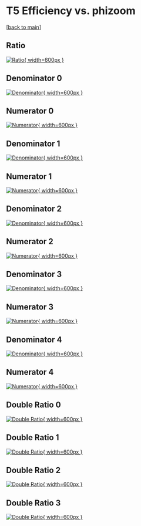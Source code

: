 # T5 Efficiency vs. phizoom

[[back to main](./)]



## Ratio

[![Ratio](../mtv/var/T5_loweta_211_1_eff_phizoom.png){ width=600px }](../mtv/var/T5_loweta_211_1_eff_phizoom.pdf)

## Denominator 0

[![Denominator](../mtv/den/T5_loweta_211_1_eff_phizoom_den0.png){ width=600px }](../mtv/den/T5_loweta_211_1_eff_phizoom_den0.pdf)

## Numerator 0

[![Numerator](../mtv/num/T5_loweta_211_1_eff_phizoom_num0.png){ width=600px }](../mtv/num/T5_loweta_211_1_eff_phizoom_num0.pdf)

## Denominator 1

[![Denominator](../mtv/den/T5_loweta_211_1_eff_phizoom_den1.png){ width=600px }](../mtv/den/T5_loweta_211_1_eff_phizoom_den1.pdf)

## Numerator 1

[![Numerator](../mtv/num/T5_loweta_211_1_eff_phizoom_num1.png){ width=600px }](../mtv/num/T5_loweta_211_1_eff_phizoom_num1.pdf)

## Denominator 2

[![Denominator](../mtv/den/T5_loweta_211_1_eff_phizoom_den2.png){ width=600px }](../mtv/den/T5_loweta_211_1_eff_phizoom_den2.pdf)

## Numerator 2

[![Numerator](../mtv/num/T5_loweta_211_1_eff_phizoom_num2.png){ width=600px }](../mtv/num/T5_loweta_211_1_eff_phizoom_num2.pdf)

## Denominator 3

[![Denominator](../mtv/den/T5_loweta_211_1_eff_phizoom_den3.png){ width=600px }](../mtv/den/T5_loweta_211_1_eff_phizoom_den3.pdf)

## Numerator 3

[![Numerator](../mtv/num/T5_loweta_211_1_eff_phizoom_num3.png){ width=600px }](../mtv/num/T5_loweta_211_1_eff_phizoom_num3.pdf)

## Denominator 4

[![Denominator](../mtv/den/T5_loweta_211_1_eff_phizoom_den4.png){ width=600px }](../mtv/den/T5_loweta_211_1_eff_phizoom_den4.pdf)

## Numerator 4

[![Numerator](../mtv/num/T5_loweta_211_1_eff_phizoom_num4.png){ width=600px }](../mtv/num/T5_loweta_211_1_eff_phizoom_num4.pdf)

## Double Ratio 0

[![Double Ratio](../mtv/ratio/T5_loweta_211_1_eff_phizoom_ratio0.png){ width=600px }](../mtv/ratio/T5_loweta_211_1_eff_phizoom_ratio0.pdf)

## Double Ratio 1

[![Double Ratio](../mtv/ratio/T5_loweta_211_1_eff_phizoom_ratio1.png){ width=600px }](../mtv/ratio/T5_loweta_211_1_eff_phizoom_ratio1.pdf)

## Double Ratio 2

[![Double Ratio](../mtv/ratio/T5_loweta_211_1_eff_phizoom_ratio2.png){ width=600px }](../mtv/ratio/T5_loweta_211_1_eff_phizoom_ratio2.pdf)

## Double Ratio 3

[![Double Ratio](../mtv/ratio/T5_loweta_211_1_eff_phizoom_ratio3.png){ width=600px }](../mtv/ratio/T5_loweta_211_1_eff_phizoom_ratio3.pdf)

